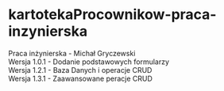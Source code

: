 # kartotekaProcownikow-praca-inzynierska
Praca inżynierska - Michał Gryczewski
<br>
Wersja 1.0.1 - Dodanie podstawowych formularzy
<br>
Wersja 1.2.1 - Baza Danych i operacje CRUD
<br>
Wersja 1.3.1 - Zaawansowane peracje CRUD
